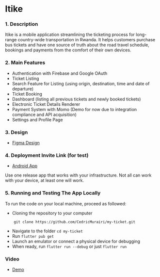 # Itike

### 1. Description

Itike is a mobile application streamlining the ticketing process for long-range country-wide transportation in Rwanda.
It helps customers purchase bus tickets and have one source of truth about the road travel schedule, bookings and payments from the comfort of their own devices.

### 2. Main Features

- Authentication with Firebase and Google OAuth
- Ticket Listing
- Search Feature for Listing (using origin, destination, time and date of departure)
- Ticket Booking
- Dashboard (listing all previous tickets and newly booked tickets)
- Electronic Ticket Details Renderer
- Payment System with Momo (Demo for now due to integration compliance and API acquisition)
- Settings and Profile Page

### 3. Design

- [Figma Design](https://www.figma.com/file/5h50keZpcXcjWF0flqkVaD/Itike-App?node-id=0%3A1&t=vYnNFXl8BMyQETcg-1)

### 4. Deployment Invite Link (for test)

- [Android App](https://appdistribution.firebase.dev/i/abe14ea77f09e76a)

Use one release app that works with your infrastructure. Not all can work with your device, at least one will work.

### 5. Running and Testing The App Locally

To run the code on your local machine, proceed as followed:

- Cloning the repository to your computer
```
    git clone https://github.com/CedricMurairi/my-ticket.git
``` 
- Navigate to the folder `cd my-ticket` 
- Run `flutter pub get`
- Launch an emulator or connect a physical device for debugging
- When ready, run `flutter run --debug` or just `flutter run`

### Video

- [Demo](https://drive.google.com/file/d/1D2a7eFmybne5VovZmU9xpNS2mA1WSq0_/view?usp=sharing)
